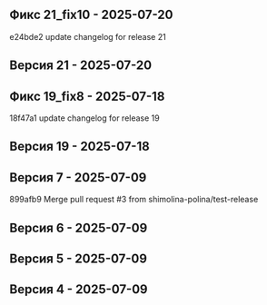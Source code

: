 ## Фикс 21_fix10 - 2025-07-20
e24bde2 update changelog for release 21

## Версия 21 - 2025-07-20


## Фикс 19_fix8 - 2025-07-18
18f47a1 update changelog for release 19

## Версия 19 - 2025-07-18


## Версия 7 - 2025-07-09
899afb9 Merge pull request #3 from shimolina-polina/test-release

## Версия 6 - 2025-07-09


## Версия 5 - 2025-07-09


## Версия 4 - 2025-07-09


